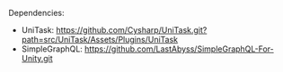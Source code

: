 Dependencies:

- UniTask: https://github.com/Cysharp/UniTask.git?path=src/UniTask/Assets/Plugins/UniTask
- SimpleGraphQL: https://github.com/LastAbyss/SimpleGraphQL-For-Unity.git